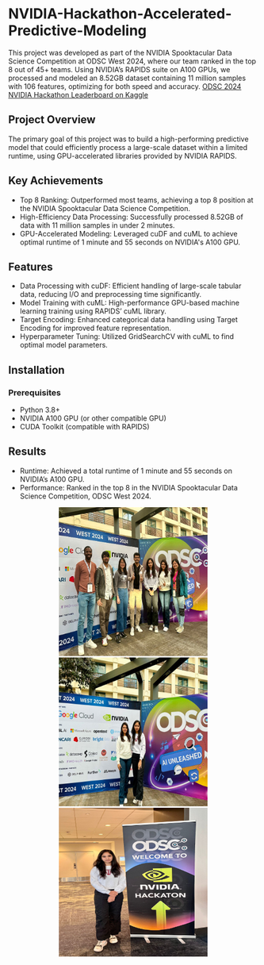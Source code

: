 # NVIDIA-Hackathon-Accelerated-Predictive-Modeling

This project was developed as part of the NVIDIA Spooktacular Data Science Competition at ODSC West 2024, where our team ranked in the top 8 out of 45+ teams. Using NVIDIA’s RAPIDS suite on A100 GPUs, we processed and modeled an 8.52GB dataset containing 11 million samples with 106 features, optimizing for both speed and accuracy. [ODSC 2024 NVIDIA Hackathon Leaderboard on Kaggle](https://www.kaggle.com/competitions/odsc-2024-nvidia-hackathon/leaderboard)


## Project Overview
The primary goal of this project was to build a high-performing predictive model that could efficiently process a large-scale dataset within a limited runtime, using GPU-accelerated libraries provided by NVIDIA RAPIDS.

## Key Achievements
- Top 8 Ranking: Outperformed most teams, achieving a top 8 position at the NVIDIA Spooktacular Data Science Competition.
- High-Efficiency Data Processing: Successfully processed 8.52GB of data with 11 million samples in under 2 minutes.
- GPU-Accelerated Modeling: Leveraged cuDF and cuML to achieve optimal runtime of 1 minute and 55 seconds on NVIDIA's A100 GPU.

## Features
- Data Processing with cuDF: Efficient handling of large-scale tabular data, reducing I/O and preprocessing time significantly.
- Model Training with cuML: High-performance GPU-based machine learning training using RAPIDS’ cuML library.
- Target Encoding: Enhanced categorical data handling using Target Encoding for improved feature representation.
- Hyperparameter Tuning: Utilized GridSearchCV with cuML to find optimal model parameters.

## Installation
### Prerequisites
- Python 3.8+
- NVIDIA A100 GPU (or other compatible GPU)
- CUDA Toolkit (compatible with RAPIDS)

## Results
- Runtime: Achieved a total runtime of 1 minute and 55 seconds on NVIDIA’s A100 GPU.
- Performance: Ranked in the top 8 in the NVIDIA Spooktacular Data Science Competition, ODSC West 2024.

<p align="center">
<img src="I3.jpeg" alt="Logo" width="300" height = "300"/>
<img src="I2.jpeg" alt="Logo" width="300" height = "300"/>
<img src="I1.jpeg" alt="Logo" width="300" height = "300"/>
</p>

